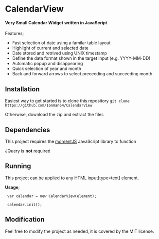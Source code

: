 # CalendarView
#### Very Small Calendar Widget written in JavaScript

Features;
* Fast selection of date using a familar table layout
* Highlight of current and selected date
* Date stored and retrived using UNIX timestamp
* Define the data format shown in the target input (e.g. YYYY-MM-DD)
* Automatic popup and disappearing
* Quick selection of year and month
* Back and forward arrows to select preceeding and succeeding month

## Installation
Easiest way to get started is to clone this repository
`git clone https://github.com/Ionman64/CalendarView`

Otherwise, download the zip and extract the files

## Dependencies
This project requires the [momentJS](https://momentjs.com/) JavaScript library to function

JQuery is **not** required

## Running
This project can be applied to any HTML input[type=text] element.

**Usage**;
 ```
  var calendar = new CalendarView(element);
 
  calendar.init();
 ```

## Modification
Feel free to modify the project as needed, it is covered by the MIT license.


